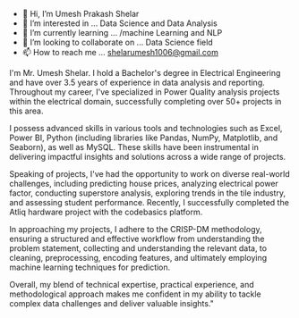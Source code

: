 - 👋 Hi, I’m Umesh Prakash Shelar
- 👀 I’m interested in ... Data Science and Data Analysis
- 🌱 I’m currently learning ... /machine Learning and NLP
- 💞️ I’m looking to collaborate on ... Data Science field
- 📫 How to reach me ... shelarumesh1006@gmail.com


I'm Mr. Umesh Shelar. I hold a Bachelor's degree in Electrical Engineering and have over 3.5 years of experience in data analysis and reporting. Throughout my career, I've specialized in Power Quality analysis projects within the electrical domain, successfully completing over 50+ projects in this area.

I possess advanced skills in various tools and technologies such as Excel, Power BI, Python (including libraries like Pandas, NumPy, Matplotlib, and Seaborn), as well as MySQL. These skills have been instrumental in delivering impactful insights and solutions across a wide range of projects.

Speaking of projects, I've had the opportunity to work on diverse real-world challenges, including predicting house prices, analyzing electrical power factor, conducting superstore analysis, exploring trends in the tile industry, and assessing student performance. Recently, I successfully completed the Atliq hardware project with the codebasics platform.

In approaching my projects, I adhere to the CRISP-DM methodology, ensuring a structured and effective workflow from understanding the problem statement, collecting and understanding the relevant data, to cleaning, preprocessing, encoding features, and ultimately employing machine learning techniques for prediction.

Overall, my blend of technical expertise, practical experience, and methodological approach makes me confident in my ability to tackle complex data challenges and deliver valuable insights."
